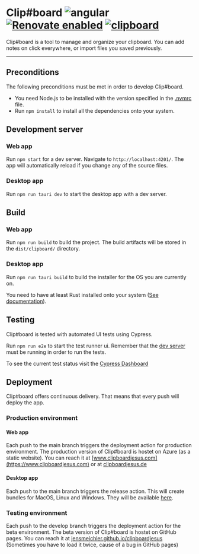 # Clip#board ![angular](https://badges.aleen42.com/src/angular.svg)  [![Renovate enabled](https://img.shields.io/badge/renovate-enabled-%231A1F6C?logo=renovatebot)](https://app.renovatebot.com/dashboard) [![clipboard](https://img.shields.io/endpoint?url=https://dashboard.cypress.io/badge/simple/c1e5r5&style=flat&logo=cypress)](https://dashboard.cypress.io/projects/c1e5r5/runs)

Clip#board is a tool to manage and organize your clipboard.
You can add notes on click everywhere, or import files you
saved previously.

---

## Preconditions

The following preconditions must be met in order to develop Clip#board.

- You need Node.js to be installed with the version specified in the [.nvmrc](.nvmrc) file.
- Run `npm install` to install all the dependencies onto your system.

## Development server

### Web app

Run `npm start` for a dev server.
Navigate to `http://localhost:4201/`.
The app will automatically reload if you change
any of the source files.

### Desktop app

Run `npm run tauri dev` to start the desktop app with a dev server.

## Build

### Web app

Run `npm run build` to build the project.
The build artifacts will be stored in the `dist/clipboard/` directory.

### Desktop app

Run `npm run tauri build` to build the installer for the OS you are currently on.

You need to have at least Rust installed onto your system ([See documentation](https://tauri.studio/v1/guides/getting-started/prerequisites)).

## Testing

Clip#board is tested with automated UI tests using Cypress.

Run `npm run e2e` to start the test runner ui.
Remember that the [dev server](#development-server) must be running in order to run the tests.

To see the current test status visit the [Cypress Dashboard](https://dashboard.cypress.io/projects/c1e5r5/runs)

## Deployment

Clip#board offers continuous delivery. That means that every push will deploy the app.

### Production environment

#### Web app

Each push to the main branch triggers the deployment action for production environment.
The production version of Clip#board is hostet on Azure (as a static website).
You can reach it at [www.clipboardjesus.com](https://www.clipboardjesus.com)
or at [clipboardjesus.de](https://clipboardjesus.de)

#### Desktop app

Each push to the main branch triggers the release action.
This will create bundles for MacOS, Linux and Windows.
They will be available [here](https://github.com/jensmeichler/clipboardjesus/releases).

### Testing environment

Each push to the develop branch triggers the deployment action for the beta environment.
The beta version of Clip#board is hostet on GitHub pages.
You can reach it at [jensmeichler.github.io/clipboardjesus](https://jensmeichler.github.io/clipboardjesus)
(Sometimes you have to load it twice, cause of a bug in GitHub pages)
